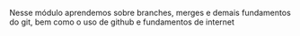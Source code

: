 Nesse módulo aprendemos sobre branches, merges e demais fundamentos do git, bem como o uso de github e fundamentos de internet 
